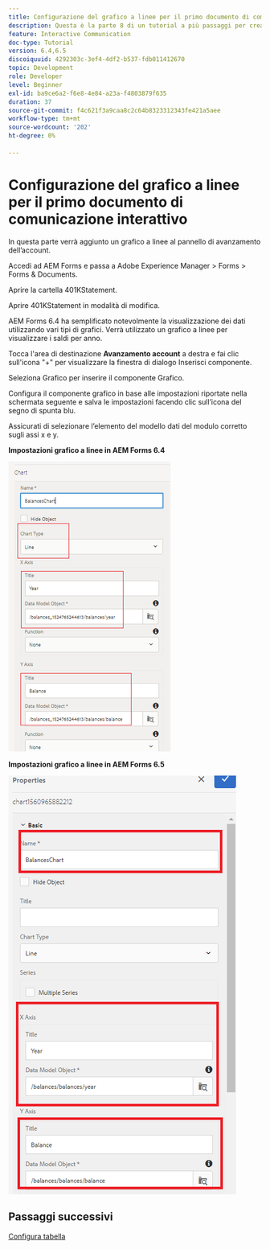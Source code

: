 ```yaml
---
title: Configurazione del grafico a linee per il primo documento di comunicazione interattivo - Parte 8
description: Questa è la parte 8 di un tutorial a più passaggi per creare il tuo primo documento di comunicazione interattiva. In questa parte verrà aggiunto un grafico a linee al pannello di avanzamento dell’account.
feature: Interactive Communication
doc-type: Tutorial
version: 6.4,6.5
discoiquuid: 4292303c-3ef4-4df2-b537-fdb011412670
topic: Development
role: Developer
level: Beginner
exl-id: ba9ce6a2-f6e8-4e84-a23a-f4803879f635
duration: 37
source-git-commit: f4c621f3a9caa8c2c64b8323312343fe421a5aee
workflow-type: tm+mt
source-wordcount: '202'
ht-degree: 0%

---
```


# Configurazione del grafico a linee per il primo documento di comunicazione interattivo

In questa parte verrà aggiunto un grafico a linee al pannello di avanzamento dell’account.

Accedi ad AEM Forms e passa a Adobe Experience Manager > Forms > Forms &amp; Documents.

Aprire la cartella 401KStatement.

Aprire 401KStatement in modalità di modifica.

AEM Forms 6.4 ha semplificato notevolmente la visualizzazione dei dati utilizzando vari tipi di grafici. Verrà utilizzato un grafico a linee per visualizzare i saldi per anno.

Tocca l&#39;area di destinazione **Avanzamento account** a destra e fai clic sull&#39;icona &quot;+&quot; per visualizzare la finestra di dialogo Inserisci componente.

Seleziona Grafico per inserire il componente Grafico.

Configura il componente grafico in base alle impostazioni riportate nella schermata seguente e salva le impostazioni facendo clic sull’icona del segno di spunta blu.

Assicurati di selezionare l’elemento del modello dati del modulo corretto sugli assi x e y.

**Impostazioni grafico a linee in AEM Forms 6.4**

![linechart64](assets/linechart.png)

**Impostazioni grafico a linee in AEM Forms 6.5**

![linechart64](assets/linechart65.PNG)

## Passaggi successivi

[Configura tabella](./partnine.md)
